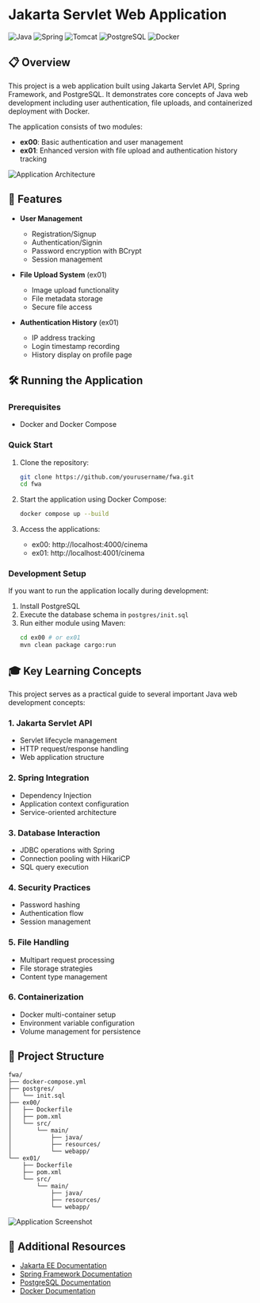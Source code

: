 # Jakarta Servlet Web Application

![Java](https://img.shields.io/badge/Java-22-orange)
![Spring](https://img.shields.io/badge/Spring-6.1.5-green)
![Tomcat](https://img.shields.io/badge/Tomcat-11.0.6-blue)
![PostgreSQL](https://img.shields.io/badge/PostgreSQL-15-blue)
![Docker](https://img.shields.io/badge/Docker-✓-blue)

## 📋 Overview

This project is a web application built using Jakarta Servlet API, Spring Framework, and PostgreSQL. It demonstrates core concepts of Java web development including user authentication, file uploads, and containerized deployment with Docker.

The application consists of two modules:

- **ex00**: Basic authentication and user management
- **ex01**: Enhanced version with file upload and authentication history tracking

![Application Architecture](https://via.placeholder.com/800x400?text=Application+Architecture)

## 🚀 Features

- **User Management**

  - Registration/Signup
  - Authentication/Signin
  - Password encryption with BCrypt
  - Session management

- **File Upload System** (ex01)

  - Image upload functionality
  - File metadata storage
  - Secure file access

- **Authentication History** (ex01)
  - IP address tracking
  - Login timestamp recording
  - History display on profile page

## 🛠️ Running the Application

### Prerequisites

- Docker and Docker Compose

### Quick Start

1. Clone the repository:

   ```bash
   git clone https://github.com/yourusername/fwa.git
   cd fwa
   ```

2. Start the application using Docker Compose:

   ```bash
   docker compose up --build
   ```

3. Access the applications:
   - ex00: http://localhost:4000/cinema
   - ex01: http://localhost:4001/cinema

### Development Setup

If you want to run the application locally during development:

1. Install PostgreSQL
2. Execute the database schema in `postgres/init.sql`
3. Run either module using Maven:
   ```bash
   cd ex00 # or ex01
   mvn clean package cargo:run
   ```

## 🎓 Key Learning Concepts

This project serves as a practical guide to several important Java web development concepts:

### 1. Jakarta Servlet API

- Servlet lifecycle management
- HTTP request/response handling
- Web application structure

### 2. Spring Integration

- Dependency Injection
- Application context configuration
- Service-oriented architecture

### 3. Database Interaction

- JDBC operations with Spring
- Connection pooling with HikariCP
- SQL query execution

### 4. Security Practices

- Password hashing
- Authentication flow
- Session management

### 5. File Handling

- Multipart request processing
- File storage strategies
- Content type management

### 6. Containerization

- Docker multi-container setup
- Environment variable configuration
- Volume management for persistence

## 📝 Project Structure

```
fwa/
├── docker-compose.yml
├── postgres/
│   └── init.sql
├── ex00/
│   ├── Dockerfile
│   ├── pom.xml
│   └── src/
│       └── main/
│           ├── java/
│           ├── resources/
│           └── webapp/
└── ex01/
    ├── Dockerfile
    ├── pom.xml
    └── src/
        └── main/
            ├── java/
            ├── resources/
            └── webapp/
```

![Application Screenshot](https://via.placeholder.com/800x400?text=Application+Screenshot)

## 🔗 Additional Resources

- [Jakarta EE Documentation](https://jakarta.ee/specifications/servlet/)
- [Spring Framework Documentation](https://spring.io/projects/spring-framework)
- [PostgreSQL Documentation](https://www.postgresql.org/docs/)
- [Docker Documentation](https://docs.docker.com/)

